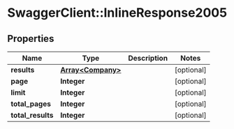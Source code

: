 # SwaggerClient::InlineResponse2005

## Properties
Name | Type | Description | Notes
------------ | ------------- | ------------- | -------------
**results** | [**Array&lt;Company&gt;**](Company.md) |  | [optional] 
**page** | **Integer** |  | [optional] 
**limit** | **Integer** |  | [optional] 
**total_pages** | **Integer** |  | [optional] 
**total_results** | **Integer** |  | [optional] 

